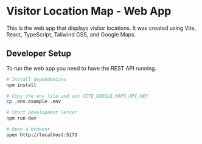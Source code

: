 # Visitor Location Map - Web App

This is the web app that displays visitor locations. It was created using Vite, React, TypeScript, Tailwind CSS, and Google Maps.

## Developer Setup

To run the web app you need to have the REST API running.

```sh
# Install dependencies
npm install

# Copy the env file and set VITE_GOOGLE_MAPS_API_KEY
cp .env.example .env

# Start Development Server
npm run dev

# Open a browser
open http://localhost:5173
```
